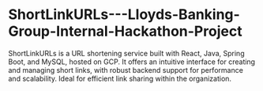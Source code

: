 # ShortLinkURLs---Lloyds-Banking-Group-Internal-Hackathon-Project
ShortLinkURLs is a URL shortening service built with React, Java, Spring Boot, and MySQL, hosted on GCP. It offers an intuitive interface for creating and managing short links, with robust backend support for performance and scalability. Ideal for efficient link sharing within the organization.
